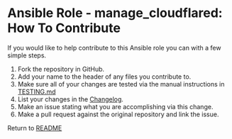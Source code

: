 Ansible Role - manage_cloudflared: How To Contribute
=============================================
If you would like to help contribute to this Ansible role you can with a few simple steps.

1. Fork the repository in GitHub.
2. Add your name to the header of any files you contribute to.
3. Make sure all of your changes are tested via the manual instructions in [TESTING.md](TESTING.md)
4. List your changes in the [Changelog](CHANGELOG.md).
5. Make an issue stating what you are accomplishing via this change.
6. Make a pull request against the original repository and link the issue.

Return to [README](README.md)
